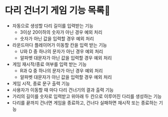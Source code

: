 # 다리 건너기 게임 기능 목록🚀
- 자동으로 생성할 다리 길이를 입력받는 기능
    - 3이상 20이하의 숫자가 아닌 경우 예외 처리
    - 숫자가 아닌 값을 입력할 경우 예외 처리
- 라운드마다 플레이어가 이동할 칸을 입력 받는 기능
    - U와 D 중 하나의 문자가 아닌 경우 예외 처리
    - 알파벳 대문자가 아닌 값을 입력할 경우 예외 처리
- 게임 재시작/종료 여부를 입력 받는 기능
    - R과 Q 중 하나의 문자가 아닌 경우 예외 처리
    - 알파벳 대문자가 아닌 값을 입력할 경우 예외 처리
- 게임 시작, 종료 문구 출력 기능
- 사용자가 이동할 때 마다 다리 건너기의 결과 출력 기능
- 가리의 길이를 숫자로 입력받고 위아래 두 칸으로 이루어진 다리를 생성하는 기능
- 다리를 끝까지 건너면 게임을 종료하고, 건너다 실패하면 재시작 또는 종료하는 기능